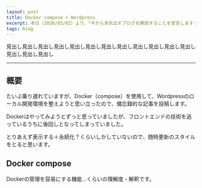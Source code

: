 ```yaml
---
layout: post
title: Docker compose + Wordpress
excerpt: 本日（2020/03/02）より、「今から本気出すブログを開設することを宣言します！」
tags: blog
---
```


見出し見出し見出し見出し見出し見出し見出し見出し見出し見出し見出し見出し見出し見出し見出し

-----

## 概要
たいぶ乗り遅れていますが、Docker（compose）を使用して、Wordpressのローカル開発環境を整えようと思い立ったので、備忘録的な記事を投稿します。

Dockerはやってみようとずっと思っていましたが、フロントエンドの技術を追っているうちに後回しとなってしまっていました。

とりあえず表示する＋永続化？くらいしかしていないので、随時更新のスタイルをとると思います。

## Docker compose
Dockerの管理を容易にする機能…くらいの理解度・解釈です。